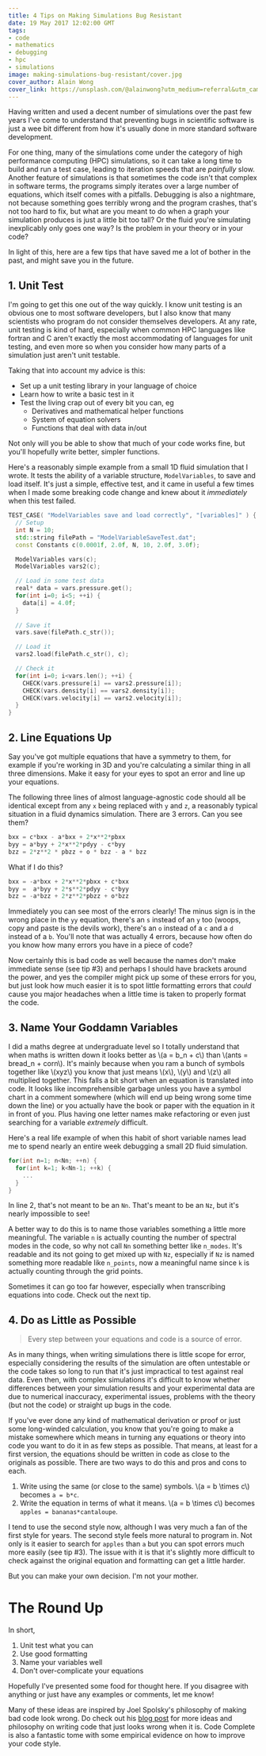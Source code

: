 ```yaml
---
title: 4 Tips on Making Simulations Bug Resistant
date: 19 May 2017 12:02:00 GMT
tags:
- code
- mathematics
- debugging
- hpc
- simulations
image: making-simulations-bug-resistant/cover.jpg
cover_author: Alain Wong
cover_link: https://unsplash.com/@alainwong?utm_medium=referral&utm_campaign=photographer-credit
---
```


Having written and used a decent number of simulations over the past few years I've come to understand that preventing bugs in scientific software is just a wee bit different from how it's usually done in more standard software development.

For one thing, many of the simulations come under the category of high performance computing (HPC) simulations, so it can take a long time to build and run a test case, leading to iteration speeds that are *painfully* slow. Another feature of simulations is that sometimes the code isn't that complex in software terms, the programs simply iterates over a large number of equations, which itself comes with a pitfalls. Debugging is also a nightmare, not because something goes terribly wrong and the program crashes, that's not too hard to fix, but what are you meant to do when a graph your simulation produces is just a little bit too tall? Or the fluid you're simulating inexplicably only goes one way? Is the problem in your theory or in your code?

In light of this, here are a few tips that have saved me a lot of bother in the past, and might save you in the future.

## 1. Unit Test
I'm going to get this one out of the way quickly. I know unit testing is an obvious one to most software developers, but I also know that many scientists who program do not consider themselves developers. At any rate, unit testing is kind of hard, especially when common HPC languages like fortran and C aren't exactly the most accommodating of languages for unit testing, and even more so when you consider how many parts of a simulation just aren't unit testable.

Taking that into account my advice is this:

- Set up a unit testing library in your language of choice
- Learn how to write a basic test in it
- Test the living crap out of every bit you can, eg
  - Derivatives and mathematical helper functions
  - System of equation solvers
  - Functions that deal with data in/out

Not only will you be able to show that much of your code works fine, but you'll hopefully write better, simpler functions.

Here's a reasonably simple example from a small 1D fluid simulation that I wrote. It tests the ability of a variable structure, `ModelVariables`, to save and load itself. It's just a simple, effective test, and it came in useful a few times when I made some breaking code change and knew about it *immediately* when this test failed.

``` cpp
TEST_CASE( "ModelVariables save and load correctly", "[variables]" ) {
  // Setup
  int N = 10;
  std::string filePath = "ModelVariableSaveTest.dat";
  const Constants c(0.0001f, 2.0f, N, 10, 2.0f, 3.0f);

  ModelVariables vars(c);
  ModelVariables vars2(c);

  // Load in some test data
  real* data = vars.pressure.get();
  for(int i=0; i<5; ++i) {
    data[i] = 4.0f;
  }
  
  // Save it
  vars.save(filePath.c_str());

  // Load it
  vars2.load(filePath.c_str(), c);

  // Check it
  for(int i=0; i<vars.len(); ++i) {
    CHECK(vars.pressure[i] == vars2.pressure[i]);
    CHECK(vars.density[i] == vars2.density[i]);
    CHECK(vars.velocity[i] == vars2.velocity[i]);
  }
}
```

## 2. Line Equations Up
Say you've got multiple equations that have a symmetry to them, for example if you're working in 3D and you're calculating a similar thing in all three dimensions. Make it easy for your eyes to spot an error and line up your equations.

The following three lines of almost language-agnostic code should all be identical except from any `x` being replaced with `y` and `z`, a reasonably typical situation in a fluid dynamics simulation. There are 3 errors. Can you see them?

``` cpp
bxx = c*bxx - a*bxx + 2*x**2*pbxx
byy = a*byy + 2*x**2*pdyy - c*byy
bzz = 2*z**2 * pbzz + o * bzz - a * bzz 
```

What if I do this?

``` cpp
bxx = -a*bxx + 2*x**2*pbxx + c*bxx 
byy =  a*byy + 2*s**2*pdyy - c*byy
bzz = -a*bzz + 2*z**2*pbzz + o*bzz  
```

Immediately you can see most of the errors clearly! The minus sign is in the wrong place in the `yy` equation, there's an `s` instead of an `y` too (woops, copy and paste is the devils work), there's an `o` instead of a `c` and a `d` instead of a `b`. You'll note that was actually 4 errors, because how often do you know how many errors you have in a piece of code?

Now certainly this is bad code as well because the names don't make immediate sense (see tip #3) and perhaps I should have brackets around the power, and yes the compiler might pick up some of these errors for you, but just look how much easier it is to spot little formatting errors that *could* cause you major headaches when a little time is taken to properly format the code. 

## 3. Name Your Goddamn Variables
I did a maths degree at undergraduate level so I totally understand that when maths is written down it looks better as \\(a = b_n + c\\) than \\(ants = bread_n + corn\\). It's mainly because when you ram a bunch of symbols together like \\(xyz\\) you know that just means \\(x\\), \\(y\\) and \\(z\\) all multiplied together. This falls a bit short when an equation is translated into code. It looks like incomprehensible garbage unless you have a symbol chart in a comment somewhere (which will end up being wrong some time down the line) or you actually have the book or paper with the equation in it in front of you. Plus having one letter names make refactoring or even just searching for a variable *extremely* difficult.

Here's a real life example of when this habit of short variable names lead me to spend nearly an entire week debugging a small 2D fluid simulation.

``` cpp
for(int n=1; n<Nn; ++n) {
  for(int k=1; k<Nn-1; ++k) {
    ...
  }
}
```

In line 2, that's not meant to be an `Nn`. That's meant to be an `Nz`, but it's nearly impossible to see!

A better way to do this is to name those variables something a little more meaningful. The variable `n` is actually counting the number of spectral modes in the code, so why not call `Nn` something better like `n_modes`. It's readable and its not going to get mixed up with `Nz`, especially if `Nz` is named something more readable like `n_points`, now a meaningful name since `k` is actually counting through the grid points. 

Sometimes it can go too far however, especially when transcribing equations into code. Check out the next tip.

## 4. Do as Little as Possible

> Every step between your equations and code is a source of error.

As in many things, when writing simulations there is little scope for error, especially considering the results of the simulation are often untestable or the code takes so long to run that it's just impractical to test against real data. Even then, with complex simulations it's difficult to know whether differences between your simulation results and your experimental data are due to numerical inaccuracy, experimental issues, problems with the theory (but not the code) or straight up bugs in the code.

If you've ever done any kind of mathematical derivation or proof or just some long-winded calculation, you know that you're going to make a mistake somewhere which means in turning any equations or theory into code you want to do it in as few steps as possible. That means, at least for a first version, the equations should be written in code as close to the originals as possible. There are two ways to do this and pros and cons to each.

1. Write using the same (or close to the same) symbols. \\(a  = b \times c\\) becomes `a = b*c`.
2. Write the equation in terms of what it means. \\(a = b \times c\\) becomes `apples = bananas*cantaloupe`.

I tend to use the second style now, although I was very much a fan of the first style for years. The second style feels more natural to program in. Not only is it easier to search for `apples` than `a` but you can spot errors much more easily (see tip #3). The issue with it is that it's slightly more difficult to check against the original equation and formatting can get a little harder.

But you can make your own decision. I'm not your mother.

# The Round Up
In short,

1. Unit test what you can
2. Use good formatting
3. Name your variables well
4. Don't over-complicate your equations

Hopefully I've presented some food for thought here. If you disagree with anything or just have any examples or comments, let me know!

Many of these ideas are inspired by Joel Spolsky's philosophy of making bad code look wrong. Do check out his [blog post](https://www.joelonsoftware.com/2005/05/11/making-wrong-code-look-wrong/) for more ideas and philosophy on writing code that just looks wrong when it is. Code Complete is also a fantastic tome with some empirical evidence on how to improve your code style.

